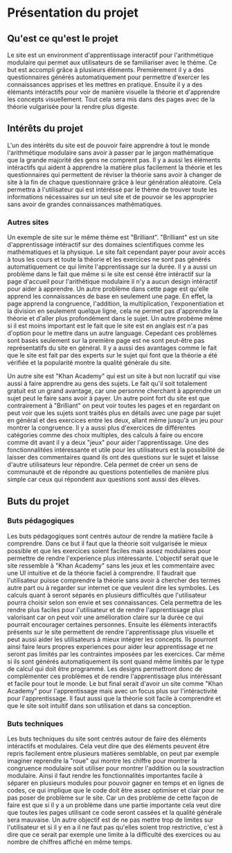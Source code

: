 # Présentation du projet 

## Qu'est ce qu'est le projet
Le site est un environment d'apprentissage interactif pour l'arithmétique modulaire qui permet aux utilisateurs de se familiariser avec le thème. Ce but est accompli grâce à plusieurs éléments. Premièrement il y a des questionnaires générés automatiquement pour permettre d'exercer les connaissances apprises et les mettres en pratique. Ensuite il y a des élémants intéractifs pour voir de manière visuelle la théorie et d'apprendre les concepts visuellement. Tout cela sera mis dans des pages avec de la théorie vulgarisée pour la rendre plus digeste.
## Intérêts du projet
L'un des intérêts du site est de pouvoir faire apprendre à tout le monde l'arithmétique modulaire sans avoir à passer par le jargon mathématique que la grande majorité des gens ne comprent pas. Il y a aussi les éléments intéractifs qui aident à apprendre la matière plus facilement la théorie et les questionnaires qui permettent de réviser la théorie sans avoir à changer de site à la fin de chaque questionnaire grâce à leur génération aléatoire. Cela permettra à l'utilisateur qui est intéréssé par le thème de trouver toute les informations nécessaires sur un seul site et de pouvoir se les approprier sans avoir de grandes connaissances mathématiques.
### Autres sites 
Un exemple de site sur le même thème est "Brilliant". "Brilliant" est un site d'apprentissage intéractif sur des domaines scientifiques comme les mathématiques et la physique. Le site fait cependant payer pour avoir accés à tous les cours et toute la théorie et les exercices ne sont pas générés automatiquement ce qui limite l'apprentissage sur la durée. Il y a aussi un problème dans le fait que même si le site est censé être intéractif sur la page d'accueil pour l'arithétique modulaire il n'y a aucun design intéractif pour aider à apprendre. Un autre problème dans cette page est qu'elle apprend les connaissances de base en seulement une page. En effet, la page apprend la congruence, l'addition, la multiplication, l'exponentiation et la division en seulement quelque ligne, cela ne permet pas d'apprendre la théorie et d'aller plus profondément dans le sujet. Un autre probème même si il est moins important est le fait que le site est en anglais est n'a pas d'option pour le mettre dans un autre language. Cepedant ces problèmes sont basés seulement sur la première page est ne sont peut-être pas représentatifs du site en général. Il y a aussi des avantages comme le fait que le site est fait par des experts sur le sujet qui font que la théorie a été vérifiée et la popularité montre la qualité générale du site.

Un autre site est "Khan Academy" qui est un site à but non lucratif qui vise aussi à faire apprendre au gens des sujets. Le fait qu'il soit totalement gratuit est un grand avantage, car une personne cherchant à apprendre un sujet peut le faire sans avoir à payer. Un autre point fort du site est que contrairement à "Brilliant" on peut voir toutes les pages et en regardant on peut voir que les sujets sont traités plus en détails avec une page par sujet en général et des exercices entre les deux, allant même jusqu'à un jeu pour montrer la congruence. Il y a aussi plus d'exercices de différentes catégories comme des choix multiples, des calculs à faire ou encore comme dit avant il y a deux "jeux" pour aider l'apprentissage. Une des fonctionnalitées intéressante et utile pour les utilisateurs est la possibilité de laisser des commentaires quand ils ont des questions sur le sujet et laisse 
d'autre utilisateurs leur répondre. Cela permet de créer un sens de communauté et de répondre au questions potentielles de manière plus simple car ceux qui répondent aux questions sont aussi des élèves.
## Buts du projet

### Buts pédagogiques
Les buts pédagogiques sont centrés autour de rendre la matière facile à comprendre. Dans ce but il faut que la théorie soit vulgarisée le mieux possible et que les exercices soient faciles mais assez modulaires pour permettre de rendre l'experience plus intéressante. L'objectif serait que le site ressemble à "Khan Academy" sans les jeux et les commentaire avec une UI intuitive et de la théorie faciel à comprendre. Il faudrait que l'utilisateur puisse comprendre la théorie sans avoir à chercher des termes autre part ou à regarder sur internet ce que veulent dire les symboles. Les calculs quant à seront séparés en plusieurs difficultés que l'utilisateur pourra choisir selon son envie et ses connaissances. Cela permettra de les rendre plus faciles pour l'utilisateur et de rendre l'apprentissage plus valorisant car on peut voir une amélioration claire sur la durée ce qui pourrait encourager certaines personnes. Ensuite les éléments interactifs présents sur le site permettent de rendre l'apprentissage plus visuelle et peut aussi aider les utilisateurs à mieux intégrer les concepts. Ils pourront ainsi faire leurs propres experiences pour aider leur apprentissage et ne seront pas limités par les contraintes imposées par les exercices. Car même si ils sont générés automatiquement ils sont quand même limités par le type de calcul qui doit être programmé. Les designs permettront donc de complémenter ces problèmes et de rendre l'apprentissage plus intéréssant et facile pour tout le monde.
Le but final serait d'avoir un site comme "Khan Academy" pour l'apprentissage mais avec un focus plus sur l'intéractivité pour l'apprentissage. Il faut aussi que la théorie soit facile à comprendre et que le site soit intuitif dans son utilisation et dans sa conception.
### Buts techniques
Les buts techniques du site sont centrés autour de faire des éléments intéractifs et modulaires. Cela veut dire que des éléments peuvent être repris facilement entre plusieurs matières semblable, on peut par exemple imaginer reprendre la "roue" qui montre les chiffre pour montrer la congruence modulaire soit utiliser pour montrer l'addition ou la soustraction modulaire. Ainsi il faut rendre les fonctionnalités importantes facile à séparer en plusieurs modules pour pouvoir gagner en temps et en lignes de codes, ce qui implique que le code doit être assez optimiser et clair pour ne pas poser de problème sur le site. Car un des problème de cette façon de faire est que si il y a un problème dans une partie importante cela veut dire que toutes les pages utilisant ce code seront cassées et la qualité générale sera mauvaise. Un autre objectif est de ne pas mettre trop de limites sur l'utilisateur et si il y en a il ne faut pas qu'elles soient trop restrictive, c'est à dire que ce serait par exemple une limite à la difficulté des exercices ou au nombre de chiffres affiché en même temps. 